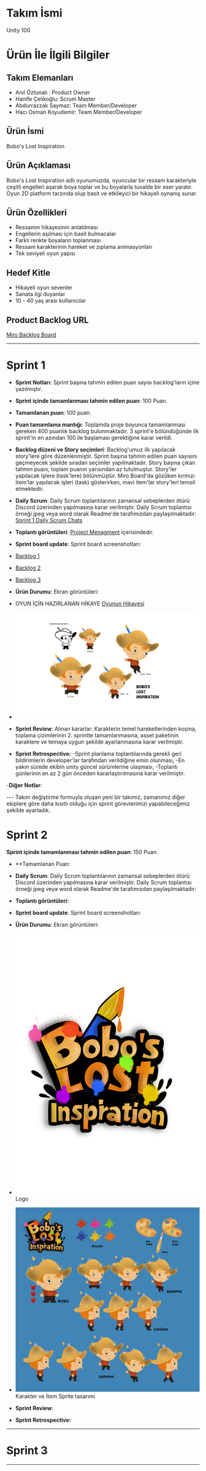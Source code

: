 # **Takım İsmi**

Unity 100

# Ürün İle İlgili Bilgiler

## Takım Elemanları

- Anıl Öztunalı : Product Owner
- Hanife Çelikoğlu: Scrum Master
- Abdurrazzak Saymaz: Team Member/Developer
- Hacı Osman Koyudemir: Team Member/Developer

## Ürün İsmi
Bobo's Lost Inspiration


## Ürün Açıklaması
Bobo's Lost Inspiration adlı oyunumuzda, oyuncular bir ressam karakteriyle çeşitli engelleri aşarak boya toplar ve bu boyalarla tuvalde bir eser yaratır. Oyun 2D platform tarzında olup basit ve etkileyici bir  hikayeli oynanış sunar. 
## Ürün Özellikleri
- Ressamın hikayesinin anlatılması
- Engellerin aşılması için basit bulmacalar
- Farklı renkte boyaların toplanması
- Ressam karakterinin hareket ve zıplama animasyonları
- Tek seviyeli oyun yapısı



## Hedef Kitle
- Hikayeli oyun sevenler
- Sanata ilgi duyanlar
- 10 - 40 yaş arası kullanıcılar


## Product Backlog URL

[Miro Backlog Board](https://miro.com/app/board/uXjVK2i0u6o=/)

---

# Sprint 1
- **Sprint Notları**: Sprint başına tahmin edilen puan sayısı backlog'ların içine yazılmıştır. 

- **Sprint içinde tamamlanması tahmin edilen puan**: 100 Puan.
- **Tamamlanan puan**: 100 puan.
  
- **Puan tamamlama mantığı**: Toplamda proje boyunca tamamlanması gereken 400 puanlık backlog bulunmaktadır. 3 sprint'e bölündüğünde ilk sprint'in en azından 100 ile başlaması gerektiğine karar verildi.

- **Backlog düzeni ve Story seçimleri**: Backlog'umuz ilk yapılacak story'lere göre düzenlenmiştir. Sprint başına tahmin edilen puan sayısını geçmeyecek şekilde sıradan seçimler yapılmaktadır. Story başına çıkan tahmin puanı, toplam puanın yarısından az tutulmuştur. Story'ler yapılacak işlere (task'lere) bölünmüştür. Miro Board'da gözüken kırmızı item'lar yapılacak işleri (task) gösterirken, mavi item'lar story'leri temsil etmektedir.



- **Daily Scrum**: Daily Scrum toplantılarının zamansal sebeplerden ötürü Discord üzerinden  yapılmasına karar verilmiştir. Daily Scrum toplantısı örneği jpeg veya word olarak Readme'de tarafımızdan paylaşılmaktadır: [Sprint 1 Daily Scrum Chats](https://github.com/hanifecelikoglu/unity100/blob/main/ProjectMenagement/Sprint%20Documents/DailyScrumMeetingNotesSprint1_.docx)

- **Toplantı görüntüleri**: [Project Menagment](https://github.com/hanifecelikoglu/unity100/tree/main/ProjectMenagement) içerisindedir.

- **Sprint board update**: Sprint board screenshotları:
- [Backlog 1](https://github.com/hanifecelikoglu/unity100/blob/main/ProjectMenagement/Sprint%20Documents/Backlog_1.png)
- [Backlog 2](https://github.com/hanifecelikoglu/unity100/blob/main/ProjectMenagement/Sprint%20Documents/Backlog_2.png)
- [Backlog 3](https://github.com/hanifecelikoglu/unity100/blob/main/ProjectMenagement/Sprint%20Documents/Backlog_3.png)
  


- **Ürün Durumu**: Ekran görüntüleri:
  
-  OYUN İÇİN HAZIRLANAN HİKAYE [Oyunun Hikayesi](https://github.com/hanifecelikoglu/unity100/blob/main/ProjectMenagement/Sprint%20Documents/oyun%20hikayesi.docx)
  
- ![Karakter Tasarımı](https://github.com/hanifecelikoglu/unity100/blob/main/ProjectMenagement/Sprint%20Documents/KARAKTER_TASARIMI_SPRITELAR.jpg)
 

- **Sprint Review**: 
Alınan kararlar: Karakterin temel hareketlerinden koşma, toplama çizimlerinin  2. sprintte tamamlanmasına, asset paketinin karaktere  ve temaya uygun şekilde ayarlanmasına karar verilmiştir.

- **Sprint Retrospective:**
-Sprint planlama toplantılarında gerekli geri bildirimlerin developer'lar tarafından verildiğine emin olunması,
-En yakın sürede ekibin unity güncel sürümlerine ulaşması,
-Toplantı günlerinin en az 2 gün önceden kararlaştırılmasına karar verilmiştir.


-**Diğer Notlar**:

--- Takım değiştirme formuyla oluşan yeni bir takımız, zamanımız diğer ekiplere göre daha kısıtlı olduğu için sprint görevlerimizi yapabileceğimiz şekilde ayarladık.

# Sprint 2

**Sprint içinde tamamlanması tahmin edilen puan**: 150 Puan.
-  **Tamamlanan Puan:
-  **Daily Scrum**: Daily Scrum toplantılarının zamansal sebeplerden ötürü Discord üzerinden  yapılmasına karar verilmiştir. Daily Scrum toplantısı örneği jpeg veya word olarak Readme'de tarafımızdan paylaşılmaktadır:

-  **Toplantı görüntüleri**:

-  **Sprint board update**: Sprint board screenshotları:

-  **Ürün Durumu**: Ekran görüntüleri:
- ![Logo](https://github.com/hanifecelikoglu/unity100/blob/main/ProjectMenagement/Sprint%20Documents/Logo.png) Logo
- ![Karakter ve İtem Sprite Tasarımı](https://github.com/hanifecelikoglu/unity100/blob/main/ProjectMenagement/Sprint%20Documents/bobo_sprite.jpg) Karakter ve İtem Sprite tasarımı

-  **Sprint Review**:

-  **Sprint Retrospective:** 
 


---

# Sprint 3

---
